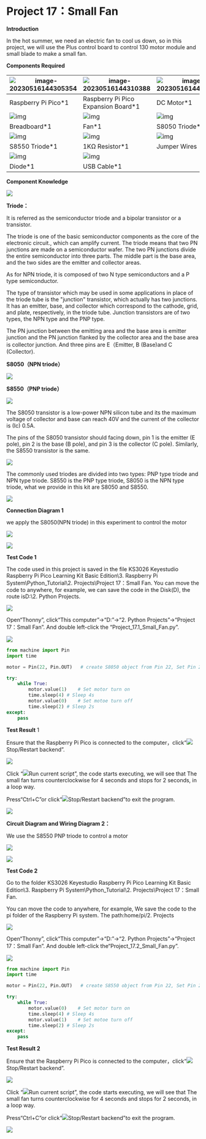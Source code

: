 # Project 17：Small Fan

**Introduction**

In the hot summer, we need an electric fan to cool us down, so in this project, we will use the Plus control board to control 130 motor module and small blade to make a small fan.



**Components Required**

| ![image-20230516144305354](media/image-20230516144305354.png) | ![image-20230516144310388](media/image-20230516144310388.png) | ![image-20230516144320387](media/image-20230516144320387.png) |
| ------------------------------------------------------------ | ------------------------------------------------------------ | ------------------------------------------------------------ |
| Raspberry Pi Pico*1                                          | Raspberry Pi Pico Expansion Board*1                          | DC Motor*1                                                   |
| ![img](media/wps13-168421945343029.jpg)                      | ![img](media/wps14-168421945491730.jpg)                      | ![img](media/wps15-168421945652431.jpg)                      |
| Breadboard*1                                                 | Fan*1                                                        | S8050 Triode*1                                               |
| ![img](media/wps16-168421948090132.jpg)                      | ![img](media/wps17-168421948556433.jpg)                      | ![img](media/wps18-168421948754934.jpg)                      |
| S8550 Triode*1                                               | 1KΩ Resistor*1                                               | Jumper Wires                                                 |
| ![img](media/wps19-168421949141236.jpg)                      | ![img](media/wps20-168421948978835.jpg)                      |                                                              |
| Diode*1                                                      | USB Cable*1                                                  |                                                              |



**Component Knowledge**

![](media/9197d4aff9356c585b7ef68e33a6881d.png)

**Triode：**

It is referred as the semiconductor triode and a bipolar transistor or a transistor.

The triode is one of the basic semiconductor components as the core of the electronic circuit., which can amplify current. The triode means that two PN junctions are made on a semiconductor wafer. The two PN junctions divide the entire semiconductor into three parts. The middle part is the base area, and the two sides are the emitter and collector areas.

As for NPN triode, it is composed of two N type semiconductors and a P type semiconductor.

The type of transistor which may be used in some applications in place of the triode tube is the "junction" transistor, which actually has two junctions. It has an emitter, base, and collector which correspond to the cathode, grid, and plate, respectively, in the triode tube. Junction transistors are of two types, the NPN type and the PNP type.

The PN junction between the emitting area and the base area is emitter junction and the PN junction flanked by the collector area and the base area is collector junction. And three pins are E（Emitter, B (Base)and C (Collector).

**S8050（NPN triode）**

![](media/3bace56b6d4c5836d1f334038e88acf1.jpeg)

**S8550（PNP triode）**

![](media/3bace56b6d4c5836d1f334038e88acf1.jpeg)

The S8050 transistor is a low-power NPN silicon tube and its the maximum voltage of collector and base can reach 40V and the current of the collector is (Ic) 0.5A.

The pins of the S8050 transistor should facing down, pin 1 is the emitter (E pole), pin 2 is the base (B pole), and pin 3 is the collector (C pole). Similarly, the S8550 transistor is the same.

![](media/1337a16a23745afe86a78bbc628451f7.png)

The commonly used triodes are divided into two types: PNP type triode and NPN type triode. S8550 is the PNP type triode, S8050 is the NPN type triode, what we provide in this kit are S8050 and S8550.

![](media/5642275b2be86782bd9563ee840b0d1a.png)

**Connection Diagram 1**

we apply the S8050(NPN triode) in this experiment to control the motor

![](media/5db0687f6510b28cf4ccee7aac0d7f93.png)

![](media/319b4a31b0bc9d65d5f10bfcccf051a1.png)

**Test Code 1**

The code used in this project is saved in the file KS3026 Keyestudio Raspberry Pi Pico Learning Kit Basic Edition\\3. Raspberry Pi System\\Python\_Tutorial\\2. Projects\\Project 17：Small Fan. You can move the code to anywhere, for example, we can save the code in the Disk(D), the route isD:\\2. Python Projects.

![](media/ae27830403a2f741aa9b725e5324c215.png)

Open“Thonny”, click“This computer”→“D:”→“2. Python Projects”→“Project 17：Small Fan”. And double left-click the “Project\_17.1\_Small\_Fan.py”.

![](media/4aa25e4118885549e3492c38e729b364.png)

```python
from machine import Pin
import time

motor = Pin(22, Pin.OUT)   # create S8050 object from Pin 22, Set Pin 22 to output

try:
    while True:
        motor.value(1)    # Set motor turn on
        time.sleep(4) # Sleep 4s
        motor.value(0)    # Set motoe turn off
        time.sleep(2) # Sleep 2s
except:
    pass
```



**Test Result** 1

Ensure that the Raspberry Pi Pico is connected to the computer，click“![](media/ec00367ea605788eab454cd176b94c7b.png)Stop/Restart backend”.

![](media/5f875975457fa98892456951e9635ef3.png)

Click “![](media/bb4d9305714a178069d277b20e0934b7.png)Run current script”, the code starts executing, we will see that The small fan turns counterclockwise for 4 seconds and stops for 2 seconds, in a loop way. 

Press“Ctrl+C”or click“![](media/ec00367ea605788eab454cd176b94c7b.png)Stop/Restart backend”to exit the program.

![](media/9aa0872d67052898982025fb3b2d0f5d.png)

**Circuit Diagram and Wiring Diagram 2：**

We use the S8550 PNP triode to control a motor

![](media/3c3bfe5083b9b963b78e76c3b8d387db.png)

![](media/08150e9b22904b62ff4b841a8551fbb6.png)

**Test Code 2**

Go to the folder KS3026 Keyestudio Raspberry Pi Pico Learning Kit Basic Edition\\3. Raspberry Pi System\\Python\_Tutorial\\2. Projects\\Project 17：Small Fan.

You can move the code to anywhere, for example, We save the code to the pi folder of the Raspberry Pi system. The path:home/pi/2. Projects

![](media/ae27830403a2f741aa9b725e5324c215.png)

Open“Thonny”, click“This computer”→“D:”→“2. Python Projects”→“Project 17：Small Fan”. And double left-click the“Project\_17.2\_Small\_Fan.py”.

![](media/be265b1aedadc67d6f42640aca85d63e.png)

```python
from machine import Pin
import time

motor = Pin(22, Pin.OUT)   # create S8550 object from Pin 22, Set Pin 22 to output

try:
    while True:
        motor.value(0)    # Set motor turn on
        time.sleep(4) # Sleep 4s
        motor.value(1)    # Set motoe turn off
        time.sleep(2) # Sleep 2s
except:
    pass
```



**Test Result 2**

Ensure that the Raspberry Pi Pico is connected to the computer，click“![](media/ec00367ea605788eab454cd176b94c7b.png)Stop/Restart backend”.

![](media/a48592915a0f512794f70e4ae133289c.png)

Click “![](media/bb4d9305714a178069d277b20e0934b7.png)Run current script”, the code starts executing, we will see that The small fan turns counterclockwise for 4 seconds and stops for 2 seconds, in a loop way. 

Press“Ctrl+C”or click“![](media/ec00367ea605788eab454cd176b94c7b.png)Stop/Restart backend”to exit the program.

![](media/365d4ab2c099ef714f92ffa00fcf4336.png)
